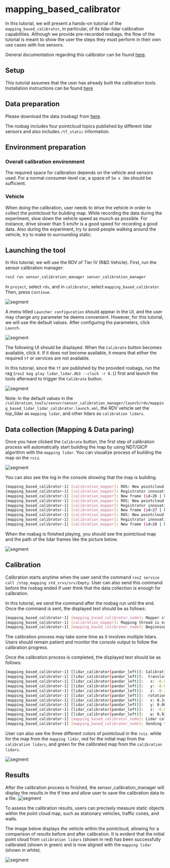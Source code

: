 # mapping_based_calibrator

In this tutorial, we will present a hands-on tutorial of the `mapping_based_calibrator`, in particular, of its lidar-lidar calibration capabilities. Although we provide pre-recorded rosbags, the flow of the tutorial is meant to show the user the steps they must perform in their own use cases with live sensors.

General documentation regarding this calibrator can be found [here](../../mapping_based_calibrator/README.md).

## Setup

This tutorial assumes that the user has already built the calibration tools.
Installation instructions can be found [here](../../README.md)

## Data preparation

Please download the data (rosbag) from [here](https://drive.google.com/drive/folders/1e0rajkGfXrKl-6E5oouALdbjeva1c5X1?usp=drive_link).

The rosbag includes four pointcloud topics published by different lidar sensors and also includes `/tf_static` information.

## Environment preparation

### Overall calibration environment

The required space for calibration depends on the vehicle and sensors used. For a normal consumer-level car, a space of `5m x 30m` should be sufficient.

### Vehicle

When doing the calibration, user needs to drive the vehicle in order to collect the pointcloud for buliding map. While recording the data during the experiment, slow down the vehicle speed as munch as possible. For instance, drive slower than 5 km/hr is a good speed for recording a good data. Also during the experiment, try to avoid people walking around the vehicle, try to make to surrounding static.

## Launching the tool

In this tutorial, we will use the RDV of Tier IV (R&D Vehicle).
First, run the sensor calibration manager:

```bash
ros2 run sensor_calibration_manager sensor_calibration_manager
```

In `project`, select `rdv`, and in `calibrator`, select `mapping_based_calibrator`. Then, press `Continue`.

![segment](../images/mapping_based_calibrator/menu1.jpg)

A menu titled `Launcher configuration` should appear in the UI, and the user may change any parameter he deems convenient. However, for this tutorial, we will use the default values. After configuring the parameters, click `Launch`.

![segment](../images/mapping_based_calibrator/menu2.jpg)

The following UI should be displayed. When the `Calibrate` button becomes available, click it.
If it does not become available, it means that either the required `tf` or services are not available.

In this tutorial, since the `tf` are published by the provided rosbags, run the rag (`ros2 bag play lidar_lidar.db3 --clock -r 0.1`) first and launch the tools afterward to trigger the `Calibrate` button.

![segment](../images/mapping_based_calibrator/menu3.jpg)

Note: In the default values in the `/calibration_tools/sensor/sensor_calibration_manager/launch/rdv/mapping_based_lidar_lidar_calibrator.launch.xml`, the RDV vehicle set the top_lidar as `mapping lidar`, and other lidars as `calibration lidars`.

## Data collection (Mapping & Data paring)

Once you have clicked the `Calibrate` button, the first step of calibration process will automatically start building the map by using NDT/GICP algorithm with the `mapping lidar`. You can visualize process of building the map on the `rviz`.

![segment](../images/mapping_based_calibrator/map1.jpg)

You can also see the log in the console showing that the map is building.

```bash
[mapping_based_calibrator-1] [calibration_mapper]: ROS: New pointcloud. Unprocessed=1 Frames=26 Keyframes=2
[mapping_based_calibrator-1] [calibration_mapper]: Registrator innovation=0.00. Score=0.04
[mapping_based_calibrator-1] [calibration_mapper]: New frame (id=26 | kid=-1). Distance=2.04 Delta_distance0.11 Delta_time0.10. Unprocessed=0 Frames=27 Keyframes=2 (mappingThreadWorker())
[mapping_based_calibrator-1] [calibration_mapper]: ROS: New pointcloud. Unprocessed=1 Frames=27 Keyframes=2
[mapping_based_calibrator-1] [calibration_mapper]: Registrator innovation=0.00. Score=0.04
[mapping_based_calibrator-1] [calibration_mapper]: New frame (id=27 | kid=3). Distance=2.15 Delta_distance0.11 Delta_time0.10. Unprocessed=0 Frames=28 Keyframes=3 (mappingThreadWorker())
[mapping_based_calibrator-1] [calibration_mapper]: ROS: New pointcloud. Unprocessed=1 Frames=28 Keyframes=3
[mapping_based_calibrator-1] [calibration_mapper]: Registrator innovation=0.00. Score=0.01
[mapping_based_calibrator-1] [calibration_mapper]: New frame (id=28 | kid=-1). Distance=2.26 Delta_distance0.11 Delta_time0.10. Unprocessed=0 Frames=29 Keyframes=3
```

When the roabag is finished playing, you should see the pointcloud map and the path of the lidar frames like the picture below.

![segment](../images/mapping_based_calibrator/map2.jpg)

## Calibration

Calibration starts anytime when the user send the command `ros2 service call /stop_mapping std_srvs/srv/Empty`. User can also send this command before the rosbag ended if user think that the data collection is enough for calibration.

In this tutorial, we send the command after the rosbag run until the end. Once the command is sent, the displayed text should be as follows:

```bash
[mapping_based_calibrator-1] [mapping_based_calibrator_node]: Mapper stopped through service (operator()())
[mapping_based_calibrator-1] [calibration_mapper]: Mapping thread is exiting (mappingThreadWorker())
[mapping_based_calibrator-1] [mapping_based_calibrator_node]: Beginning lidar calibration for pandar_front (operator()())
```

The calibration process may take some time as it involves multiple lidars. Users should remain patient and monitor the console output to follow the calibration progress.

Once the calibration process is completed, the displayed text should be as follows:

```bash
[mapping_based_calibrator-1] [lidar_calibrator(pandar_left)]: Calibration result as a tf main lidar -> lidar_calibrator(pandar_left)
[mapping_based_calibrator-1] [lidar_calibrator(pandar_left)]:  translation:
[mapping_based_calibrator-1] [lidar_calibrator(pandar_left)]:   x: -0.001519
[mapping_based_calibrator-1] [lidar_calibrator(pandar_left)]:   y: -0.609573
[mapping_based_calibrator-1] [lidar_calibrator(pandar_left)]:   z: -0.366957
[mapping_based_calibrator-1] [lidar_calibrator(pandar_left)]:  rotation:
[mapping_based_calibrator-1] [lidar_calibrator(pandar_left)]:   x: 0.346912
[mapping_based_calibrator-1] [lidar_calibrator(pandar_left)]:   y: 0.000018
[mapping_based_calibrator-1] [lidar_calibrator(pandar_left)]:   z: -0.005994
[mapping_based_calibrator-1] [lidar_calibrator(pandar_left)]:   w: 0.937887
[mapping_based_calibrator-1] [mapping_based_calibrator_node]: Lidar calibration for pandar_left finished
[mapping_based_calibrator-1] [mapping_based_calibrator_node]: Sending the results to the calibrator manager
```

User can also see the three different colors of pointcloud in the `rviz`. white for the map from the `mapping lidar`, red for the initial map from the `calibration lidars`, and green for the calibrated map from the `calibration lidars`.

![segment](../images/mapping_based_calibrator/map3.jpg)

## Results

After the calibration process is finished, the sensor_calibration_manager will display the results in the tf tree and allow user to save the calibration data to a file.
![segment](../images/mapping_based_calibrator/menu4.jpg)

To assess the calibration results, users can precisely measure static objects within the point cloud map, such as stationary vehicles, traffic cones, and walls.

The image below displays the vehicle within the pointcloud, allowing for a comparison of results before and after calibration. It is evident that the initial point cloud from `calibration lidars` (shown in red) has been successfully calibrated (shown in green) and is now aligned with the `mapping lidar` (shown in white).

![segment](../images/mapping_based_calibrator/vehicle_calibrated.jpg)
